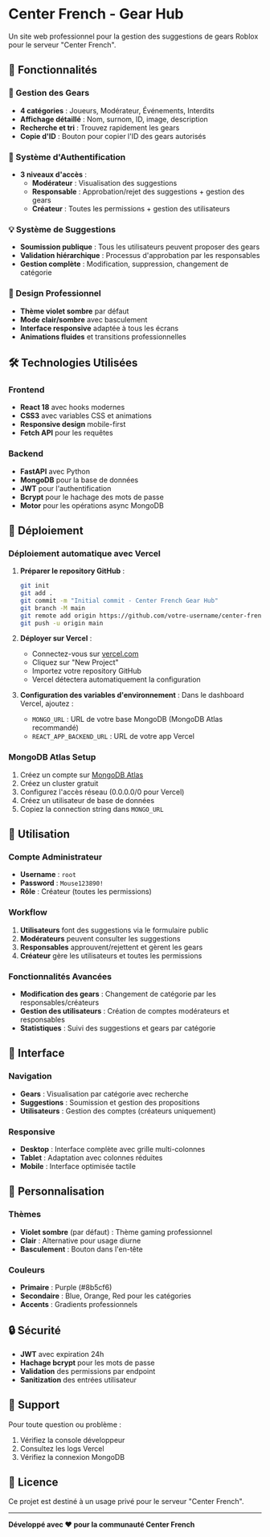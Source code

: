 # Center French - Gear Hub

Un site web professionnel pour la gestion des suggestions de gears Roblox pour le serveur "Center French".

## 🚀 Fonctionnalités

### 🎯 Gestion des Gears
- **4 catégories** : Joueurs, Modérateur, Événements, Interdits
- **Affichage détaillé** : Nom, surnom, ID, image, description
- **Recherche et tri** : Trouvez rapidement les gears
- **Copie d'ID** : Bouton pour copier l'ID des gears autorisés

### 🔐 Système d'Authentification
- **3 niveaux d'accès** :
  - **Modérateur** : Visualisation des suggestions
  - **Responsable** : Approbation/rejet des suggestions + gestion des gears
  - **Créateur** : Toutes les permissions + gestion des utilisateurs

### 💡 Système de Suggestions
- **Soumission publique** : Tous les utilisateurs peuvent proposer des gears
- **Validation hiérarchique** : Processus d'approbation par les responsables
- **Gestion complète** : Modification, suppression, changement de catégorie

### 🎨 Design Professionnel
- **Thème violet sombre** par défaut
- **Mode clair/sombre** avec basculement
- **Interface responsive** adaptée à tous les écrans
- **Animations fluides** et transitions professionnelles

## 🛠️ Technologies Utilisées

### Frontend
- **React 18** avec hooks modernes
- **CSS3** avec variables CSS et animations
- **Responsive design** mobile-first
- **Fetch API** pour les requêtes

### Backend
- **FastAPI** avec Python
- **MongoDB** pour la base de données
- **JWT** pour l'authentification
- **Bcrypt** pour le hachage des mots de passe
- **Motor** pour les opérations async MongoDB

## 🚀 Déploiement

### Déploiement automatique avec Vercel

1. **Préparer le repository GitHub** :
   ```bash
   git init
   git add .
   git commit -m "Initial commit - Center French Gear Hub"
   git branch -M main
   git remote add origin https://github.com/votre-username/center-french-gear-hub.git
   git push -u origin main
   ```

2. **Déployer sur Vercel** :
   - Connectez-vous sur [vercel.com](https://vercel.com)
   - Cliquez sur "New Project"
   - Importez votre repository GitHub
   - Vercel détectera automatiquement la configuration

3. **Configuration des variables d'environnement** :
   Dans le dashboard Vercel, ajoutez :
   - `MONGO_URL` : URL de votre base MongoDB (MongoDB Atlas recommandé)
   - `REACT_APP_BACKEND_URL` : URL de votre app Vercel

### MongoDB Atlas Setup

1. Créez un compte sur [MongoDB Atlas](https://www.mongodb.com/atlas)
2. Créez un cluster gratuit
3. Configurez l'accès réseau (0.0.0.0/0 pour Vercel)
4. Créez un utilisateur de base de données
5. Copiez la connection string dans `MONGO_URL`

## 👥 Utilisation

### Compte Administrateur
- **Username** : `root`
- **Password** : `Mouse123890!`
- **Rôle** : Créateur (toutes les permissions)

### Workflow
1. **Utilisateurs** font des suggestions via le formulaire public
2. **Modérateurs** peuvent consulter les suggestions
3. **Responsables** approuvent/rejettent et gèrent les gears
4. **Créateur** gère les utilisateurs et toutes les permissions

### Fonctionnalités Avancées
- **Modification des gears** : Changement de catégorie par les responsables/créateurs
- **Gestion des utilisateurs** : Création de comptes modérateurs et responsables
- **Statistiques** : Suivi des suggestions et gears par catégorie

## 📱 Interface

### Navigation
- **Gears** : Visualisation par catégorie avec recherche
- **Suggestions** : Soumission et gestion des propositions
- **Utilisateurs** : Gestion des comptes (créateurs uniquement)

### Responsive
- **Desktop** : Interface complète avec grille multi-colonnes
- **Tablet** : Adaptation avec colonnes réduites
- **Mobile** : Interface optimisée tactile

## 🎨 Personnalisation

### Thèmes
- **Violet sombre** (par défaut) : Thème gaming professionnel
- **Clair** : Alternative pour usage diurne
- **Basculement** : Bouton dans l'en-tête

### Couleurs
- **Primaire** : Purple (#8b5cf6)
- **Secondaire** : Blue, Orange, Red pour les catégories
- **Accents** : Gradients professionnels

## 🔒 Sécurité

- **JWT** avec expiration 24h
- **Hachage bcrypt** pour les mots de passe
- **Validation** des permissions par endpoint
- **Sanitization** des entrées utilisateur

## 🐛 Support

Pour toute question ou problème :
1. Vérifiez la console développeur
2. Consultez les logs Vercel
3. Vérifiez la connexion MongoDB

## 📄 Licence

Ce projet est destiné à un usage privé pour le serveur "Center French".

---

**Développé avec ❤️ pour la communauté Center French**